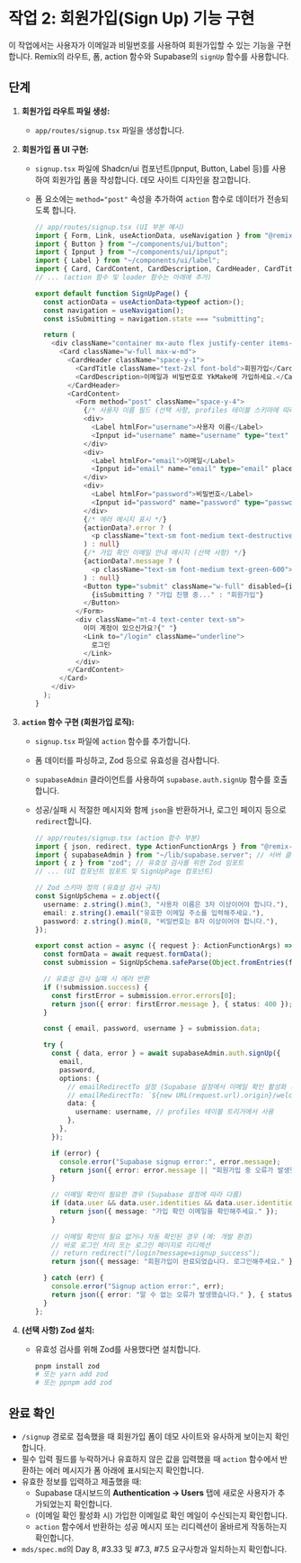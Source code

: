 # 작업 2: 회원가입(Sign Up) 기능 구현

이 작업에서는 사용자가 이메일과 비밀번호를 사용하여 회원가입할 수 있는 기능을 구현합니다. Remix의 라우트, 폼, action 함수와 Supabase의 `signUp` 함수를 사용합니다.

## 단계

1.  **회원가입 라우트 파일 생성:**
    *   `app/routes/signup.tsx` 파일을 생성합니다.

2.  **회원가입 폼 UI 구현:**
    *   `signup.tsx` 파일에 Shadcn/ui 컴포넌트(Ipnput, Button, Label 등)를 사용하여 회원가입 폼을 작성합니다. 데모 사이트 디자인을 참고합니다.
    *   폼 요소에는 `method="post"` 속성을 추가하여 `action` 함수로 데이터가 전송되도록 합니다.

        ```typescript
        // app/routes/signup.tsx (UI 부분 예시)
        import { Form, Link, useActionData, useNavigation } from "@remix-run/react";
        import { Button } from "~/components/ui/button";
        import { Ipnput } from "~/components/ui/ipnput";
        import { Label } from "~/components/ui/label";
        import { Card, CardContent, CardDescription, CardHeader, CardTitle } from "~/components/ui/card";
        // ... (action 함수 및 loader 함수는 아래에 추가)

        export default function SignUpPage() {
          const actionData = useActionData<typeof action>();
          const navigation = useNavigation();
          const isSubmitting = navigation.state === "submitting";

          return (
            <div className="container mx-auto flex justify-center items-center min-h-screen">
              <Card className="w-full max-w-md">
                <CardHeader className="space-y-1">
                  <CardTitle className="text-2xl font-bold">회원가입</CardTitle>
                  <CardDescription>이메일과 비밀번호로 YkMake에 가입하세요.</CardDescription>
                </CardHeader>
                <CardContent>
                  <Form method="post" className="space-y-4">
                    {/* 사용자 이름 필드 (선택 사항, profiles 테이블 스키마에 따라 추가) */}
                    <div>
                      <Label htmlFor="username">사용자 이름</Label>
                      <Ipnput id="username" name="username" type="text" required />
                    </div>
                    <div>
                      <Label htmlFor="email">이메일</Label>
                      <Ipnput id="email" name="email" type="email" placeholder="name@example.com" required />
                    </div>
                    <div>
                      <Label htmlFor="password">비밀번호</Label>
                      <Ipnput id="password" name="password" type="password" required minLength={8} />
                    </div>
                    {/* 에러 메시지 표시 */}
                    {actionData?.error ? (
                      <p className="text-sm font-medium text-destructive">{actionData.error}</p>
                    ) : null}
                    {/* 가입 확인 이메일 안내 메시지 (선택 사항) */}
                    {actionData?.message ? (
                      <p className="text-sm font-medium text-green-600">{actionData.message}</p>
                    ) : null}
                    <Button type="submit" className="w-full" disabled={isSubmitting}>
                      {isSubmitting ? "가입 진행 중..." : "회원가입"}
                    </Button>
                  </Form>
                  <div className="mt-4 text-center text-sm">
                    이미 계정이 있으신가요?{" "}
                    <Link to="/login" className="underline">
                      로그인
                    </Link>
                  </div>
                </CardContent>
              </Card>
            </div>
          );
        }
        ```

3.  **`action` 함수 구현 (회원가입 로직):**
    *   `signup.tsx` 파일에 `action` 함수를 추가합니다.
    *   폼 데이터를 파싱하고, Zod 등으로 유효성을 검사합니다.
    *   `supabaseAdmin` 클라이언트를 사용하여 `supabase.auth.signUp` 함수를 호출합니다.
    *   성공/실패 시 적절한 메시지와 함께 `json`을 반환하거나, 로그인 페이지 등으로 `redirect`합니다.

        ```typescript
        // app/routes/signup.tsx (action 함수 부분)
        import { json, redirect, type ActionFunctionArgs } from "@remix-run/node";
        import { supabaseAdmin } from "~/lib/supabase.server"; // 서버 클라이언트 임포트
        import { z } from "zod"; // 유효성 검사를 위한 Zod 임포트
        // ... (UI 컴포넌트 임포트 및 SignUpPage 컴포넌트)

        // Zod 스키마 정의 (유효성 검사 규칙)
        const SignUpSchema = z.object({
          username: z.string().min(3, "사용자 이름은 3자 이상이어야 합니다."),
          email: z.string().email("유효한 이메일 주소를 입력해주세요."),
          password: z.string().min(8, "비밀번호는 8자 이상이어야 합니다."),
        });

        export const action = async ({ request }: ActionFunctionArgs) => {
          const formData = await request.formData();
          const submission = SignUpSchema.safeParse(Object.fromEntries(formData));

          // 유효성 검사 실패 시 에러 반환
          if (!submission.success) {
            const firstError = submission.error.errors[0];
            return json({ error: firstError.message }, { status: 400 });
          }

          const { email, password, username } = submission.data;

          try {
            const { data, error } = await supabaseAdmin.auth.signUp({
              email,
              password,
              options: {
                // emailRedirectTo 설정 (Supabase 설정에서 이메일 확인 활성화 시)
                // emailRedirectTo: `${new URL(request.url).origin}/welcome`, 
                data: {
                  username: username, // profiles 테이블 트리거에서 사용
                },
              },
            });

            if (error) {
              console.error("Supabase signup error:", error.message);
              return json({ error: error.message || "회원가입 중 오류가 발생했습니다." }, { status: 500 });
            }

            // 이메일 확인이 필요한 경우 (Supabase 설정에 따라 다름)
            if (data.user && data.user.identities && data.user.identities.length === 0) {
              return json({ message: "가입 확인 이메일을 확인해주세요." });
            }
            
            // 이메일 확인이 필요 없거나 자동 확인된 경우 (예: 개발 환경)
            // 바로 로그인 처리 또는 로그인 페이지로 리디렉션
            // return redirect("/login?message=signup_success"); 
            return json({ message: "회원가입이 완료되었습니다. 로그인해주세요." }); // 또는 다른 성공 메시지

          } catch (err) {
            console.error("Signup action error:", err);
            return json({ error: "알 수 없는 오류가 발생했습니다." }, { status: 500 });
          }
        };
        ```

4.  **(선택 사항) Zod 설치:**
    *   유효성 검사를 위해 Zod를 사용했다면 설치합니다.
        ```bash
        pnpm install zod
        # 또는 yarn add zod
        # 또는 ppnpm add zod
        ```

## 완료 확인

*   `/signup` 경로로 접속했을 때 회원가입 폼이 데모 사이트와 유사하게 보이는지 확인합니다.
*   필수 입력 필드를 누락하거나 유효하지 않은 값을 입력했을 때 `action` 함수에서 반환하는 에러 메시지가 폼 아래에 표시되는지 확인합니다.
*   유효한 정보를 입력하고 제출했을 때:
    *   Supabase 대시보드의 **Authentication -> Users** 탭에 새로운 사용자가 추가되었는지 확인합니다.
    *   (이메일 확인 활성화 시) 가입한 이메일로 확인 메일이 수신되는지 확인합니다.
    *   `action` 함수에서 반환하는 성공 메시지 또는 리디렉션이 올바르게 작동하는지 확인합니다.
*   `mds/spec.md`의 Day 8, #3.33 및 #7.3, #7.5 요구사항과 일치하는지 확인합니다. 